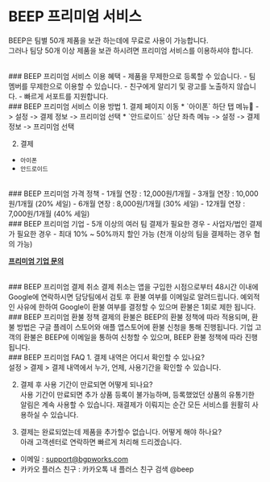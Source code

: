 # BEEP 프리미엄 서비스

BEEP은 팀별 50개 제품을 보관 하는데에 무료로 사용이 가능합니다.<br/>
그러나 팀당 50개 이상 제품을 보관 하시려면 프리미엄 서비스를 이용하셔야 합니다.

<br/>
### BEEP 프리미엄 서비스 이용 혜택
- 제품을 무제한으로 등록할 수 있습니다.
- 팀 멤버를 무제한으로 이용할 수 있습니다.
- 친구에게 알리기 및 광고를 노출하지 않습니다.
- 빠르게 서포트를 지원합니다.

<br/>
### BEEP 프리미엄 서비스 이용 방법
1. 결제 페이지 이동
  * `아이폰` 하단 탭 메뉴👣 -> 설정 -> 결제 정보 -> 프리미엄 선택
  * `안드로이드` 상단 좌측 메뉴 -> 설정 -> 결제 정보 -> 프리미엄 선택 

2. 결제
  * `아이폰`
  * `안드로이드`

<br/>
### BEEP 프리미엄 가격 정책
-  1개월 연장 : 12,000원/1개월
-  3개월 연장 : 10,000원/1개월 (20% 세일)
-  6개월 연장 :  8,000원/1개월 (30% 세일)
- 12개월 연장 :  7,000원/1개월 (40% 세일)

<br/>
### BEEP 프리미엄 기업
- 5개 이상의 여러 팀 결제가 필요한 경우
- 사업자/법인 결제가 필요한 경우
- 최대 10% ~ 50%까지 할인 가능 (천개 이상의 팀을 결제하는 경우 협의 가능)

 **[프리미엄 기업 문의](https://docs.google.com/forms/d/1DOHecO-1xbndQIck90HuNhBJoJuh9Ez0pALEgWLZU7Q)**

<br/>
### BEEP 프리미엄 결제 취소
결제 취소는 앱을 구입한 시점으로부터 48시간 이내에 Google에 연락하시면 담당팀에서 검토 후 환불 여부를 이메일로 알려드립니다.
예외적인 사유에 한하여 Google이 환불 여부를 결정할 수 있으며 환불은 1회로 제한 됩니다.

<br/>
### BEEP 프리미엄 환불 정책
결제의 환불은 BEEP의 환불 정책에 따라 적용되며, 환불 방법은 구글 플레이 스토어와 애플 앱스토어에 환불 신청을 통해 진행됩니다.
기업 고객의 환불은 BEEP에 이메일을 통하여 신청할 수 있으며, BEEP 환불 정책에 따라 진행됩니다.

<br/>
### BEEP 프리미엄 FAQ
1. 결제 내역은 어디서 확인할 수 있나요?<br/>
설정 > 결제 > 결제 내역에서 누가, 언제, 사용기간을 확인할 수 있습니다.

2. 결제 후 사용 기간이 만료되면 어떻게 되나요?<br/>
사용 기간이 만료되면 추가 상품 등록이 불가능하며, 등록했었던 상품의 유통기한 알림은 계속 사용할 수 있습니다.
재결제가 이뤄지는 순간 모든 서비스를 원활히 사용하실 수 있습니다.

3. 결제는 완료되었는데 제품을 추가할수 없습니다. 어떻게 해야 하나요?<br/>
아래 고객센터로 연락하면 빠르게 처리해 드리겠습니다.
 * 이메일 : support@bgpworks.com
 * 카카오 플러스 친구 : 카카오톡 내 플러스 친구 검색 @beep




